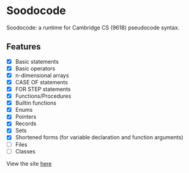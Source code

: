 # Soodocode

Soodocode: a runtime for Cambridge CS (9618) pseudocode syntax.

## Features
* [x] Basic statements
* [x] Basic operators
* [x] n-dimensional arrays
* [x] CASE OF statements
* [x] FOR STEP statements
* [x] Functions/Procedures
* [x] Builtin functions
* [x] Enums
* [x] Pointers
* [x] Records
* [x] Sets
* [x] Shortened forms (for variable declaration and function arguments)
* [ ] Files
* [ ] Classes

View the site [here](https://balam314.github.io/soodocode)
